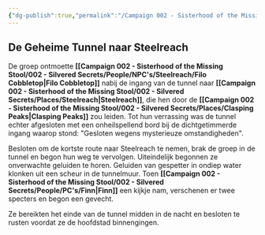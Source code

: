 ```yaml
---
{"dg-publish":true,"permalink":"/Campaign 002 - Sisterhood of the Missing Stool/002 - Silvered Secrets/Notes/Session recaps/Recap 009/"}
---
```


## De Geheime Tunnel naar **Steelreach**

De groep ontmoette **[[Campaign 002 - Sisterhood of the Missing Stool/002 - Silvered Secrets/People/NPC's/Steelreach/Filo Cobbletop\|Filo Cobbletop]]** nabij de ingang van de tunnel naar **[[Campaign 002 - Sisterhood of the Missing Stool/002 - Silvered Secrets/Places/Steelreach\|Steelreach]]**, die hen door de **[[Campaign 002 - Sisterhood of the Missing Stool/002 - Silvered Secrets/Places/Clasping Peaks\|Clasping Peaks]]** zou leiden. Tot hun verrassing was de tunnel echter afgesloten met een onheilspellend bord bij de dichtgetimmerde ingang waarop stond: "Gesloten wegens mysterieuze omstandigheden".

Besloten om de kortste route naar Steelreach te nemen, brak de groep in de tunnel en begon hun weg te vervolgen. Uiteindelijk begonnen ze onverwachte geluiden te horen. Geluiden van gespetter in ondiep water klonken uit een scheur in de tunnelmuur. Toen **[[Campaign 002 - Sisterhood of the Missing Stool/002 - Silvered Secrets/People/PC's/Finn\|Finn]]** een kijkje nam, verschenen er twee specters en begon een gevecht.

Ze bereikten het einde van de tunnel midden in de nacht en besloten te rusten voordat ze de hoofdstad binnengingen.